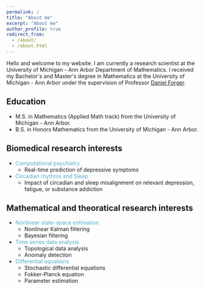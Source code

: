 ```yaml
---
permalink: /
title: "About me"
excerpt: "About me"
author_profile: true
redirect_from: 
  - /about/
  - /about.html
---
```


Hello and welcome to my website. I am currently a research scientist at the University of Michigan - Ann Arbor Department of Mathematics. I received my Bachelor's and Master's degree in Mathematics at the University of Michigan - Ann Arbor under the supervision of Professor [Daniel Forger](https://websites.umich.edu/~forger/). 

Education
------
- M.S. in Mathematics (Applied Math track) from the University of Michigan - Ann Arbor.
- B.S. in Honors Mathematics from the University of Michigan - Ann Arbor.

Biomedical research interests
------
* <font color="#52ADC8">Computational psychiatry</font>
  * Real-time prediction of depressive symptoms
* <font color="#52ADC8">Circadian rhythms and Sleep</font>
  * Impact of circadian and sleep misalignment on relevant depression, fatigue, or substance addiction

Mathematical and theoratical research interests
------
* <font color="#52ADC8">Nonlinear state-space estimation</font> 
  * Nonlinear Kalman filtering
  * Bayesian filtering
* <font color="#52ADC8">Time series data analysis</font>
  * Topological data analysis
  * Anomaly detection
* <font color="#52ADC8">Differential equations</font>
  * Stochastic differential equations
  * Fokker-Planck equation
  * Parameter estimation


<!-- <img align="middle" src="https://DrSGBhat.github.io/files/sandesh.jpg?raw=true" alt="Photo" style="width: 700px; border-radius: 10px; padding: 8px 8px 8px 8px"/>  -->




